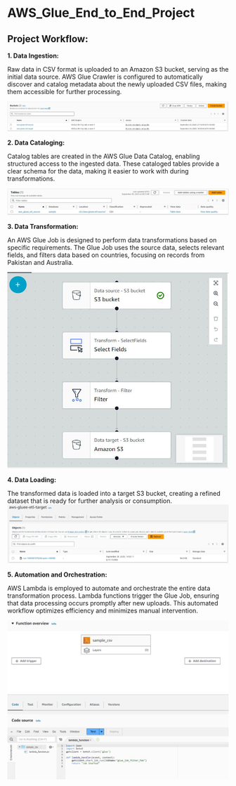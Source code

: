 # AWS_Glue_End_to_End_Project

## Project Workflow:

**1. Data Ingestion:**

Raw data in CSV format is uploaded to an Amazon S3 bucket, serving as the initial data source.
AWS Glue Crawler is configured to automatically discover and catalog metadata about the newly uploaded CSV files, making them accessible for further processing.

![Buckets](./Screenshots/buckets.JPG)

**2. Data Cataloging:**

Catalog tables are created in the AWS Glue Data Catalog, enabling structured access to the ingested data.
These cataloged tables provide a clear schema for the data, making it easier to work with during transformations.

![Data Catalog](./Screenshots/Data_catalog.JPG)

**3. Data Transformation:**

An AWS Glue Job is designed to perform data transformations based on specific requirements.
The Glue Job uses the source data, selects relevant fields, and filters data based on countries, focusing on records from Pakistan and Australia.

![Data Transformation](./Screenshots/Transformation.JPG)

**4. Data Loading:**

The transformed data is loaded into a target S3 bucket, creating a refined dataset that is ready for further analysis or consumption.
![Target Bucket](./Screenshots/target.JPG)



**5. Automation and Orchestration:**

AWS Lambda is employed to automate and orchestrate the entire data transformation process.
Lambda functions trigger the Glue Job, ensuring that data processing occurs promptly after new uploads.
This automated workflow optimizes efficiency and minimizes manual intervention.

![Lambda Trigger](./Screenshots/lambda_trigger.JPG)

